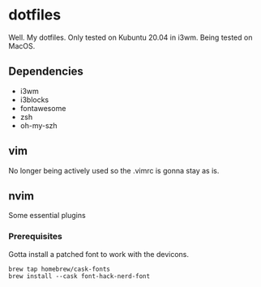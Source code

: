 # dotfiles
Well. My dotfiles.
Only tested on Kubuntu 20.04 in i3wm.
Being tested on MacOS.

## Dependencies
- i3wm
- i3blocks
- fontawesome
- zsh
- oh-my-szh

## vim
No longer being actively used so the .vimrc is gonna stay as is.

## nvim
Some essential plugins

### Prerequisites
Gotta install a patched font to work with the devicons.
```
brew tap homebrew/cask-fonts
brew install --cask font-hack-nerd-font
````
